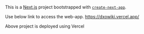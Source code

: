 This is a [Next.js](https://nextjs.org/) project bootstrapped with [`create-next-app`](https://github.com/vercel/next.js/tree/canary/packages/create-next-app).

Use below link to access the web-app.
https://dxowiki.vercel.app/

Above project is deployed using Vercel

